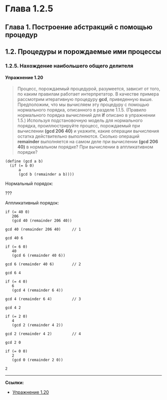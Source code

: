 # Глава 1.2.5

## Глава 1. Построение абстракций с помощью процедур

## 1.2. Процедуры и порождаемые ими процессы

### 1.2.5. Нахождение наибольшего общего делителя

#### Упражнение 1.20

> Процесс, порождаемый процедурой, разумеется, зависит от того, по каким правилам работает интерпретатор. 
> В качестве примера рассмотрим итеративную процедуру **gcd**, приведенную выше.
> Предположим, что мы вычисляем эту процедуру с помощью нормального порядка, описанного в разделе 1.1.5. 
> (Правило нормального порядка вычислений для **if** описано в упражнении 1.5.)
> Используя подстановочную модель для нормального порядка, проиллюстрируйте процесс, 
> порождаемый при вычислении **(gcd 206 40)** и укажите, какие операции вычисления остатка действительно выполняются. 
> Сколько операций **remainder** выполняется на самом деле при вычислении **(gcd 206 40)** в нормальном порядке? 
> При вычислении в аппликативном порядке?

```
(define (gcd a b)
  (if (= b 0)
      a
      (gcd b (remainder a b))))
```

Нормальный порядок:

???

Аппликативный порядок:

```
if (= 40 0)
   206
   (gcd 40 (remainder 206 40))

gcd 40 (remainder 206 40)     // 1

gcd 40 6

if (= 6 0)
   40
   (gcd 6 (remainder 40 6))    

gcd 6 (remainder 40 6)        // 2

gcd 6 4

if (= 4 0)
   6
   (gcd 4 (remainder 6 4))    

gcd 4 (remainder 6 4)         // 3

gcd 4 2

if (= 2 0)
   4
   (gcd 2 (remainder 4 2))

gcd 2 (remainder 4 2)         // 4

gcd 2 0

if (= 0 0)
   2
   (gcd 0 (remainder 2 0))

2   
```

---

**Ссылки:**

- [Упражнение 1.20](https://web.mit.edu/6.001/6.037/sicp.pdf#page=93)
